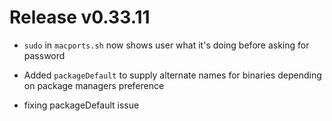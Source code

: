 # Release v0.33.11

- `sudo` in `macports.sh` now shows user what it's doing before asking for password
- Added `packageDefault` to supply alternate names for binaries depending on package managers preference

- fixing packageDefault issue
